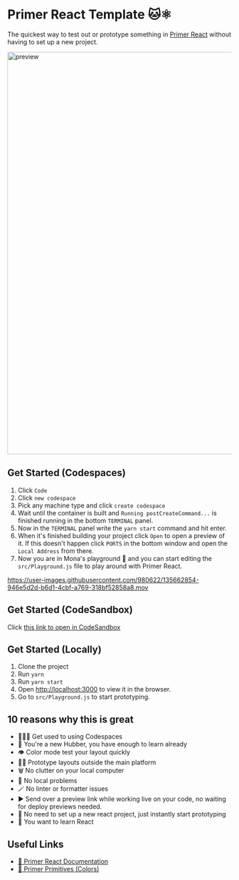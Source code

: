 # Primer React Template 🐱⚛️

The quickest way to test out or prototype something in [Primer React](https://primer.style/react/) without having to set up a new project.

<img width="902" alt="preview" src="https://user-images.githubusercontent.com/980622/133642956-9eba4d44-ce66-434f-afe0-a88be0104682.png">

## Get Started (Codespaces)

1. Click `Code`
2. Click `new codespace`
3. Pick any machine type and click `create codespace`
4. Wait until the container is built and `Running postCreateCommand...` is finished running in the bottom `TERMINAL` panel.
5. Now in the `TERMINAL` panel write the `yarn start` command and hit enter.
6. When it's finished building your project click `Open` to open a preview of it. If this doesn't happen click `PORTS` in the bottom window and open the `Local Address` from there.
7. Now you are in Mona's playground 🎉 and you can start editing the `src/Playground.js` file to play around with Primer React.

https://user-images.githubusercontent.com/980622/135662854-946e5d2d-b6d1-4cbf-a769-318bf52858a8.mov


## Get Started (CodeSandbox)

Click [this link to open in CodeSandbox](https://codesandbox.io/s/github/primer/react-template?file=/src/Playground.js)

## Get Started (Locally)

1. Clone the project
2. Run `yarn`
3. Run `yarn start`
4. Open [http://localhost:3000](http://localhost:3000) to view it in the browser.
5. Go to `src/Playground.js` to start prototyping.

## 10 reasons why this is great

-   🧑🏻‍💻 Get used to using Codespaces
-   🥺 You're a new Hubber, you have enough to learn already
-   👁 Color mode test your layout quickly
-   🧖‍♀️ Prototype layouts outside the main platform
-   🗑 No clutter on your local computer
-   🥴 No local problems
-   🪄 No linter or formatter issues
-   ▶️ Send over a preview link while working live on your code, no waiting for deploy previews needed.
-   🚀 No need to set up a new react project, just instantly start prototyping
-   🧪 You want to learn React

## Useful Links

-   [🧠 Primer React Documentation](https://primer.style/react/)
-   [🌈 Primer Primitives (Colors)](https://primer.style/primitives/colors)
